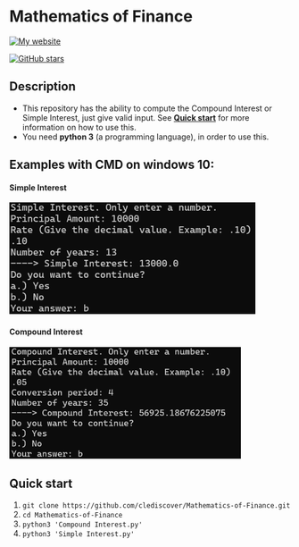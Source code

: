 # Mathematics of Finance

[![My website](https://img.shields.io/badge/CLeDiscover-Clever%2C%20let's%20discover!-brightgreen?style=for-the-badge&logo=appveyor&logo=superuser)](https://clediscover.xyz)

[![GitHub stars](https://img.shields.io/github/stars/clediscover/Mathematics-of-Finance)](https://github.com/clediscover/Mathematics-of-Finance/stargazers)

## Description
- This repository has the ability to compute the Compound Interest or Simple Interest, just give valid input. See [**Quick start**](https://github.com/clediscover/Mathematics-of-Finance#quick-start) for more information on how to use this.
- You need **python 3** (a programming language), in order to use this.

## Examples with CMD on windows 10:
#### Simple Interest
  <img src="img/Simple-Interest.png" height="200">

#### Compound Interest
  <img src="img/Compound-Interest.png" height="200">

## Quick start
  1. `git clone https://github.com/clediscover/Mathematics-of-Finance.git`
  2. `cd Mathematics-of-Finance`
  3. `python3 'Compound Interest.py'`
  4. `python3 'Simple Interest.py'`
